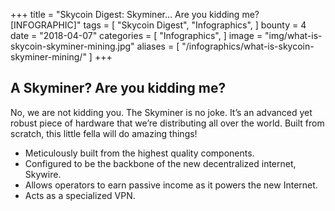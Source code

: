 +++
title = "Skycoin Digest: Skyminer… Are you kidding me? [INFOGRAPHIC]"
tags = [
    "Skycoin Digest",
    "Infographics",
]
bounty = 4
date = "2018-04-07"
categories = [
    "Infographics",
]
image = "img/what-is-skycoin-skyminer-mining.jpg"
aliases = [
	"/infographics/what-is-skycoin-skyminer-mining/"
]
+++

## A Skyminer? Are you kidding me?

No, we are not kidding you. The Skyminer is no joke. It’s an advanced yet robust piece of hardware that we’re distributing all over the world. Built from scratch, this little fella will do amazing things!

* Meticulously built from the highest quality components.
* Configured to be the backbone of the new decentralized internet, Skywire.
* Allows operators to earn passive income as it powers the new Internet.
* Acts as a specialized VPN.
